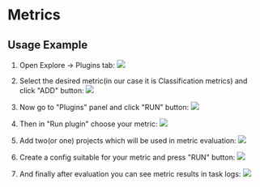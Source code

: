 
# Metrics
## Usage Example

1) Open Explore -> Plugins tab:
![](https://i.imgur.com/qbfi4cB.png)

2) Select the desired metric(in our case it is Classification metrics) and click "ADD" button:
![](https://i.imgur.com/f6muaT7.png) 

3) Now go to "Plugins" panel and click "RUN" button:
![](https://i.imgur.com/LcQIvW7.png)

4) Then in "Run plugin" choose your metric:
![](https://i.imgur.com/X2ihxG1.png)

5) Add two(or one) projects which will be used in metric evaluation:
![](https://i.imgur.com/0Gtw8I5.png)

6) Create a config suitable for your metric and press "RUN" button:
![](https://i.imgur.com/1Tvjacm.png)

7) And finally after evaluation you can see metric results in task logs:
![](https://i.imgur.com/bAK26EM.png)